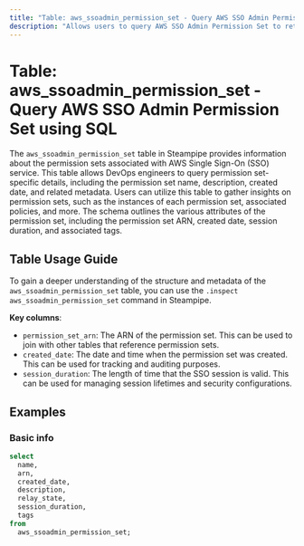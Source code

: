 ```yaml
---
title: "Table: aws_ssoadmin_permission_set - Query AWS SSO Admin Permission Set using SQL"
description: "Allows users to query AWS SSO Admin Permission Set to retrieve data related to the permissions sets of AWS Single Sign-On (SSO) service."
---
```


# Table: aws_ssoadmin_permission_set - Query AWS SSO Admin Permission Set using SQL

The `aws_ssoadmin_permission_set` table in Steampipe provides information about the permission sets associated with AWS Single Sign-On (SSO) service. This table allows DevOps engineers to query permission set-specific details, including the permission set name, description, created date, and related metadata. Users can utilize this table to gather insights on permission sets, such as the instances of each permission set, associated policies, and more. The schema outlines the various attributes of the permission set, including the permission set ARN, created date, session duration, and associated tags.

## Table Usage Guide

To gain a deeper understanding of the structure and metadata of the `aws_ssoadmin_permission_set` table, you can use the `.inspect aws_ssoadmin_permission_set` command in Steampipe.

**Key columns**:

- `permission_set_arn`: The ARN of the permission set. This can be used to join with other tables that reference permission sets.
- `created_date`: The date and time when the permission set was created. This can be used for tracking and auditing purposes.
- `session_duration`: The length of time that the SSO session is valid. This can be used for managing session lifetimes and security configurations.

## Examples

### Basic info

```sql
select
  name,
  arn,
  created_date,
  description,
  relay_state,
  session_duration,
  tags
from
  aws_ssoadmin_permission_set;
```
